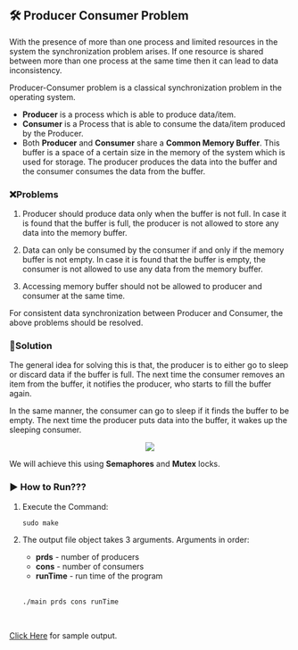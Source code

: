 ## 🛠 Producer Consumer Problem

With the presence of more than one process and limited resources in the system the synchronization problem arises. If one resource is shared between more than one process at the same time then it can lead to data inconsistency.

Producer-Consumer problem is a classical synchronization problem in the operating system.

- **Producer** is a process which is able to produce data/item.
- **Consumer** is a Process that is able to consume the data/item produced by the Producer.
- Both **Producer** and **Consumer** share a **Common Memory Buffer**. This buffer is a space of a certain size in the memory of the system which is used for storage. The producer produces the data into the buffer and the consumer consumes the data from the buffer.

### ❌Problems

1. Producer should produce data only when the buffer is not full. In case it is found that the buffer is full, the producer is not allowed to store any data into the memory buffer.

2. Data can only be consumed by the consumer if and only if the memory buffer is not empty. In case it is found that the buffer is empty, the consumer is not allowed to use any data from the memory buffer.

3. Accessing memory buffer should not be allowed to producer and consumer at the same time.

For consistent data synchronization between Producer and Consumer, the above problems should be resolved.

### 🤔Solution

The general idea for solving this is that, the producer is to either go to sleep or discard data if the buffer is full. The next time the consumer removes an item from the buffer, it notifies the producer, who starts to fill the buffer again.

In the same manner, the consumer can go to sleep if it finds the buffer to be empty. The next time the producer puts data into the buffer, it wakes up the sleeping consumer.

<p align=center>
    <img src="https://user-images.githubusercontent.com/112488677/213111378-7ba1adf0-4878-4f78-ac94-1ede3040b652.jpg">
</p>

We will achieve this using **Semaphores** and **Mutex** locks.

### ▶ How to Run???

1. Execute the Command:
    ```shell
    sudo make
    ```
2. The output file object takes 3 arguments. Arguments in order:
    
    - **prds** - number of producers
    - **cons** - number of consumers
    - **runTime** - run time of the program

    <br>

    ```shell
    ./main prds cons runTime
    ```
    
<br>

[Click Here](./output/out) for sample output.